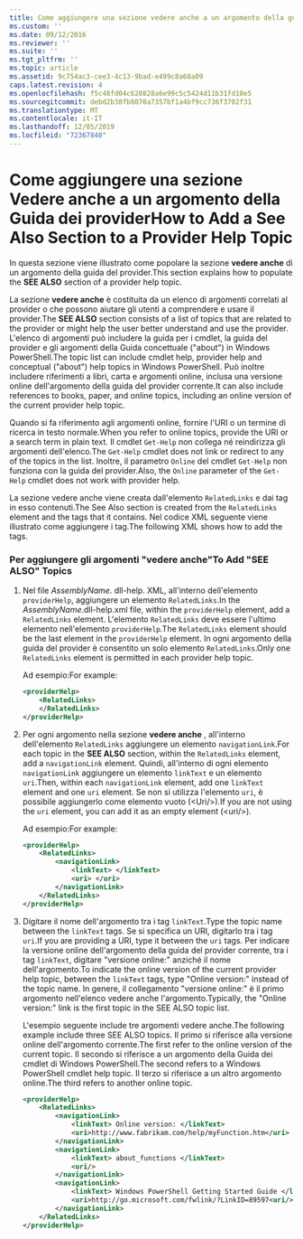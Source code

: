 ```yaml
---
title: Come aggiungere una sezione vedere anche a un argomento della guida del provider | Microsoft Docs
ms.custom: ''
ms.date: 09/12/2016
ms.reviewer: ''
ms.suite: ''
ms.tgt_pltfrm: ''
ms.topic: article
ms.assetid: 9c754ac3-cee3-4c13-9bad-e499c8a68a09
caps.latest.revision: 4
ms.openlocfilehash: f5c48fd04c620828a6e99c5c5424d11b31fd10e5
ms.sourcegitcommit: debd2b38fb8070a7357bf1a4bf9cc736f3702f31
ms.translationtype: MT
ms.contentlocale: it-IT
ms.lasthandoff: 12/05/2019
ms.locfileid: "72367840"
---
```

# <a name="how-to-add-a-see-also-section-to-a-provider-help-topic"></a><span data-ttu-id="c2363-102">Come aggiungere una sezione Vedere anche a un argomento della Guida dei provider</span><span class="sxs-lookup"><span data-stu-id="c2363-102">How to Add a See Also Section to a Provider Help Topic</span></span>

<span data-ttu-id="c2363-103">In questa sezione viene illustrato come popolare la sezione **vedere anche** di un argomento della guida del provider.</span><span class="sxs-lookup"><span data-stu-id="c2363-103">This section explains how to populate the **SEE ALSO** section of a provider help topic.</span></span>

<span data-ttu-id="c2363-104">La sezione **vedere anche** è costituita da un elenco di argomenti correlati al provider o che possono aiutare gli utenti a comprendere e usare il provider.</span><span class="sxs-lookup"><span data-stu-id="c2363-104">The **SEE ALSO** section consists of a list of topics that are related to the provider or might help the user better understand and use the provider.</span></span> <span data-ttu-id="c2363-105">L'elenco di argomenti può includere la guida per i cmdlet, la guida del provider e gli argomenti della Guida concettuale ("about") in Windows PowerShell.</span><span class="sxs-lookup"><span data-stu-id="c2363-105">The topic list can include cmdlet help, provider help and conceptual ("about") help topics in Windows PowerShell.</span></span> <span data-ttu-id="c2363-106">Può inoltre includere riferimenti a libri, carta e argomenti online, inclusa una versione online dell'argomento della guida del provider corrente.</span><span class="sxs-lookup"><span data-stu-id="c2363-106">It can also include references to books, paper, and online topics, including an online version of the current provider help topic.</span></span>

<span data-ttu-id="c2363-107">Quando si fa riferimento agli argomenti online, fornire l'URI o un termine di ricerca in testo normale.</span><span class="sxs-lookup"><span data-stu-id="c2363-107">When you refer to online topics, provide the URI or a search term in plain text.</span></span> <span data-ttu-id="c2363-108">Il cmdlet `Get-Help` non collega né reindirizza gli argomenti dell'elenco.</span><span class="sxs-lookup"><span data-stu-id="c2363-108">The `Get-Help` cmdlet does not link or redirect to any of the topics in the list.</span></span> <span data-ttu-id="c2363-109">Inoltre, il parametro `Online` del cmdlet `Get-Help` non funziona con la guida del provider.</span><span class="sxs-lookup"><span data-stu-id="c2363-109">Also, the `Online` parameter of the `Get-Help` cmdlet does not work with provider help.</span></span>

<span data-ttu-id="c2363-110">La sezione vedere anche viene creata dall'elemento `RelatedLinks` e dai tag in esso contenuti.</span><span class="sxs-lookup"><span data-stu-id="c2363-110">The See Also section is created from the `RelatedLinks` element and the tags that it contains.</span></span> <span data-ttu-id="c2363-111">Nel codice XML seguente viene illustrato come aggiungere i tag.</span><span class="sxs-lookup"><span data-stu-id="c2363-111">The following XML shows how to add the tags.</span></span>

### <a name="to-add-see-also-topics"></a><span data-ttu-id="c2363-112">Per aggiungere gli argomenti "vedere anche"</span><span class="sxs-lookup"><span data-stu-id="c2363-112">To Add "SEE ALSO" Topics</span></span>

1. <span data-ttu-id="c2363-113">Nel file *AssemblyName*. dll-help. XML, all'interno dell'elemento `providerHelp`, aggiungere un elemento `RelatedLinks`.</span><span class="sxs-lookup"><span data-stu-id="c2363-113">In the *AssemblyName*.dll-help.xml file, within the `providerHelp` element, add a `RelatedLinks` element.</span></span> <span data-ttu-id="c2363-114">L'elemento `RelatedLinks` deve essere l'ultimo elemento nell'elemento `providerHelp`.</span><span class="sxs-lookup"><span data-stu-id="c2363-114">The `RelatedLinks` element should be the last element in the `providerHelp` element.</span></span> <span data-ttu-id="c2363-115">In ogni argomento della guida del provider è consentito un solo elemento `RelatedLinks`.</span><span class="sxs-lookup"><span data-stu-id="c2363-115">Only one `RelatedLinks` element is permitted in each provider help topic.</span></span>

   <span data-ttu-id="c2363-116">Ad esempio:</span><span class="sxs-lookup"><span data-stu-id="c2363-116">For example:</span></span>

    ```xml
    <providerHelp>
        <RelatedLinks>
        </RelatedLinks>
    </providerHelp>
    ```

2. <span data-ttu-id="c2363-117">Per ogni argomento nella sezione **vedere anche** , all'interno dell'elemento `RelatedLinks` aggiungere un elemento `navigationLink`.</span><span class="sxs-lookup"><span data-stu-id="c2363-117">For each topic in the **SEE ALSO** section, within the `RelatedLinks` element, add a `navigationLink` element.</span></span> <span data-ttu-id="c2363-118">Quindi, all'interno di ogni elemento `navigationLink` aggiungere un elemento `linkText` e un elemento `uri`.</span><span class="sxs-lookup"><span data-stu-id="c2363-118">Then, within each `navigationLink` element, add one `linkText` element and one `uri` element.</span></span> <span data-ttu-id="c2363-119">Se non si utilizza l'elemento `uri`, è possibile aggiungerlo come elemento vuoto (\<Uri/>).</span><span class="sxs-lookup"><span data-stu-id="c2363-119">If you are not using the `uri` element, you can add it as an empty element (\<uri/>).</span></span>

   <span data-ttu-id="c2363-120">Ad esempio:</span><span class="sxs-lookup"><span data-stu-id="c2363-120">For example:</span></span>

    ```xml
    <providerHelp>
        <RelatedLinks>
            <navigationLink>
                <linkText> </linkText>
                <uri> </uri>
            </navigationLink>
        </RelatedLinks>
    </providerHelp>
    ```

3. <span data-ttu-id="c2363-121">Digitare il nome dell'argomento tra i tag `linkText`.</span><span class="sxs-lookup"><span data-stu-id="c2363-121">Type the topic name between the `linkText` tags.</span></span> <span data-ttu-id="c2363-122">Se si specifica un URI, digitarlo tra i tag `uri`.</span><span class="sxs-lookup"><span data-stu-id="c2363-122">If you are providing a URI, type it between the `uri` tags.</span></span> <span data-ttu-id="c2363-123">Per indicare la versione online dell'argomento della guida del provider corrente, tra i tag `linkText`, digitare "versione online:" anziché il nome dell'argomento.</span><span class="sxs-lookup"><span data-stu-id="c2363-123">To indicate the online version of the current provider help topic, between the `linkText` tags, type "Online version:" instead of the topic name.</span></span> <span data-ttu-id="c2363-124">In genere, il collegamento "versione online:" è il primo argomento nell'elenco vedere anche l'argomento.</span><span class="sxs-lookup"><span data-stu-id="c2363-124">Typically, the "Online version:" link is the first topic in the SEE ALSO topic list.</span></span>

   <span data-ttu-id="c2363-125">L'esempio seguente include tre argomenti vedere anche.</span><span class="sxs-lookup"><span data-stu-id="c2363-125">The following example include three SEE ALSO topics.</span></span> <span data-ttu-id="c2363-126">Il primo si riferisce alla versione online dell'argomento corrente.</span><span class="sxs-lookup"><span data-stu-id="c2363-126">The first refer to the online version of the current topic.</span></span> <span data-ttu-id="c2363-127">Il secondo si riferisce a un argomento della Guida dei cmdlet di Windows PowerShell.</span><span class="sxs-lookup"><span data-stu-id="c2363-127">The second refers to a Windows PowerShell cmdlet help topic.</span></span> <span data-ttu-id="c2363-128">Il terzo si riferisce a un altro argomento online.</span><span class="sxs-lookup"><span data-stu-id="c2363-128">The third refers to another online topic.</span></span>

    ```xml
    <providerHelp>
        <RelatedLinks>
            <navigationLink>
                <linkText> Online version: </linkText>
                <uri>http://www.fabrikam.com/help/myFunction.htm</uri>
            </navigationLink>
            <navigationLink>
                <linkText> about_functions </linkText>
                <uri/>
            </navigationLink>
            <navigationLink>
                <linkText> Windows PowerShell Getting Started Guide </linkText>
                <uri>http://go.microsoft.com/fwlink/?LinkID=89597<uri/>
            </navigationLink>
        </RelatedLinks>
    </providerHelp>
    ```